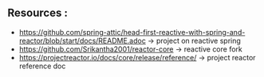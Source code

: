 ## Resources : 

- https://github.com/spring-attic/head-first-reactive-with-spring-and-reactor/blob/start/docs/README.adoc -> project on reactive spring
- https://github.com/Srikantha2001/reactor-core -> reactive core fork
- https://projectreactor.io/docs/core/release/reference/ -> project reactor reference doc